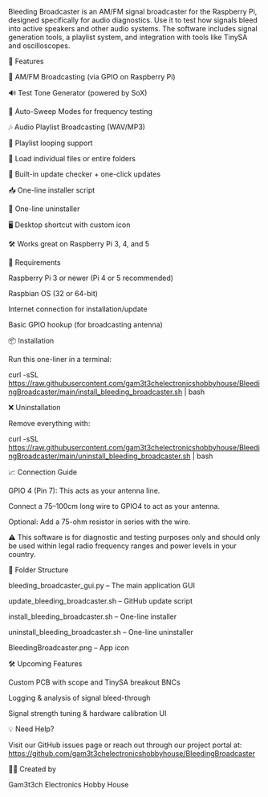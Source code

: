 Bleeding Broadcaster is an AM/FM signal broadcaster for the Raspberry Pi, designed specifically for audio diagnostics. Use it to test how signals bleed into active speakers and other audio systems. The software includes signal generation tools, a playlist system, and integration with tools like TinySA and oscilloscopes.

🌟 Features

📡 AM/FM Broadcasting (via GPIO on Raspberry Pi)

🔊 Test Tone Generator (powered by SoX)

🔁 Auto-Sweep Modes for frequency testing

🎶 Audio Playlist Broadcasting (WAV/MP3)

🔁 Playlist looping support

💾 Load individual files or entire folders

🔎 Built-in update checker + one-click updates

📥 One-line installer script

🧹 One-line uninstaller

🖥️ Desktop shortcut with custom icon

🛠️ Works great on Raspberry Pi 3, 4, and 5

🧰 Requirements

Raspberry Pi 3 or newer (Pi 4 or 5 recommended)

Raspbian OS (32 or 64-bit)

Internet connection for installation/update

Basic GPIO hookup (for broadcasting antenna)

📦 Installation

Run this one-liner in a terminal:

curl -sSL https://raw.githubusercontent.com/gam3t3chelectronicshobbyhouse/BleedingBroadcaster/main/install_bleeding_broadcaster.sh | bash

❌ Uninstallation

Remove everything with:

curl -sSL https://raw.githubusercontent.com/gam3t3chelectronicshobbyhouse/BleedingBroadcaster/main/uninstall_bleeding_broadcaster.sh | bash

📈 Connection Guide

GPIO 4 (Pin 7): This acts as your antenna line.

Connect a 75–100cm long wire to GPIO4 to act as your antenna.

Optional: Add a 75-ohm resistor in series with the wire.

⚠️ This software is for diagnostic and testing purposes only and should only be used within legal radio frequency ranges and power levels in your country.

📂 Folder Structure

bleeding_broadcaster_gui.py – The main application GUI

update_bleeding_broadcaster.sh – GitHub update script

install_bleeding_broadcaster.sh – One-line installer

uninstall_bleeding_broadcaster.sh – One-line uninstaller

BleedingBroadcaster.png – App icon

🛠️ Upcoming Features

Custom PCB with scope and TinySA breakout BNCs

Logging & analysis of signal bleed-through

Signal strength tuning & hardware calibration UI

💡 Need Help?

Visit our GitHub issues page or reach out through our project portal at:
https://github.com/gam3t3chelectronicshobbyhouse/BleedingBroadcaster

👨‍🔧 Created by

Gam3t3ch Electronics Hobby House

